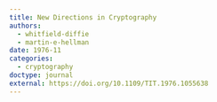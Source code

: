 ```yaml
---
title: New Directions in Cryptography
authors:
  - whitfield-diffie
  - martin-e-hellman
date: 1976-11
categories:
  - cryptography
doctype: journal
external: https://doi.org/10.1109/TIT.1976.1055638
---
```


